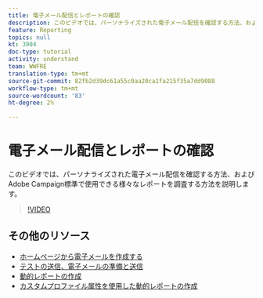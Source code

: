 ```yaml
---
title: 電子メール配信とレポートの確認
description: このビデオでは、パーソナライズされた電子メール配信を確認する方法、およびAdobe Campaign標準(ACS)で利用可能な様々なレポートを調査する方法を説明します。
feature: Reporting
topics: null
kt: 3904
doc-type: tutorial
activity: understand
team: WWFRE
translation-type: tm+mt
source-git-commit: 82fb2d39dc61a55c0aa20ca1fa215f35a7dd9088
workflow-type: tm+mt
source-wordcount: '83'
ht-degree: 2%

---
```



# 電子メール配信とレポートの確認

このビデオでは、パーソナライズされた電子メール配信を確認する方法、およびAdobe Campaign標準で使用できる様々なレポートを調査する方法を説明します。

>[!VIDEO](https://video.tv.adobe.com/v/21389?quality=12)

## その他のリソース

* [ホームページから電子メールを作成する](/help/communication-channels/email/create-email-from-homepage.md)
* [テストの送信、電子メールの準備と送信](/help/communication-channels/email/sending-test-preparing-sending-email.md)
* [動的レポートの作成](/help/reporting/creating-a-dynamic-report.md)
* [カスタムプロファイル属性を使用した動的レポートの作成](/help/reporting/custom-profile-attributes-dynamic-reports.md)
